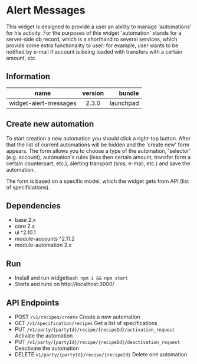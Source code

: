 # Alert Messages
This widget is designed to provide a user an ability to manage 'automations' for his activity.
For the purposes of this widget 'automation' stands for a server-side db record, which is
a shorthand to several services, which provide some extra functionality to user: for example, user
wants to be notified by e-mail if account is being loaded with transfers with a certain amount, etc.

## Information
|  name |  version |  bundle |
|--|:--:|--:|
|  widget-alert-messages |  2.3.0 |  launchpad |

## Create new automation
To start creation a new automation you should click a right-top button. After that the list of
current automations will be hidden and the 'create new' form appears. The form allows you to choose
a type of the automation, 'selector' (e.g. account), automation's rules (less then certain amount,
transfer form a certain counterpart, etc.), alerting transport (sms, e-mail, etc.) and save
the automation.

The form is based on a specific model, which the widget gets from API (list of specifications).

## Dependencies

- base 2.x
- core 2.x
- ui ^2.10.1
- module-accounts ^2.11.2
- module-automation 2.x

## Run

- Install and run widget`bash
npm i && npm start`
- Starts and runs on http://localhost:3000/

## API Endpoints

- POST `/v1/recipes/create` Create a new automation
- GET `/v1/specification/recipes` Get a list of specifications
- PUT `/v1/party/{partyId}/recipe/{recipeId}/activation_request` Activate the automation
- PUT `/v1/party/{partyId}/recipe/{recipeId}/deactivation_request` Deactivate the automation
- DELETE `v1/party/{partyId}/recipe/{recipeId}` Delete one automation

